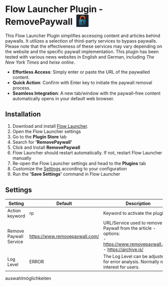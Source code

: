 # Flow Launcher Plugin - RemovePaywall <img src="./Images/app.png" alt="drawing" width="40" style="vertical-align: bottom; margin-left: 5px;" />
This Flow Launcher Plugin simplifies accessing content and articles behind paywalls. It utilizes a selection of third-party services to bypass paywalls. Please note that the effectiveness of these services may vary depending on the website and the specific paywall implementation. This plugin has been tested with various news websites in English and German, including *The New York Times* and *heise online*. 

- **Effortless Access**: Simply enter or paste the URL of the paywalled content.
- **Quick Action**: Confirm with Enter key to initiate the paywall removal process.
- **Seamless Integration**: A new tab/window with the paywall-free content automatically opens in your default web browser.

## Installation
1. Download and install [Flow Launcher](https://www.flowlauncher.com/).
2. Open the Flow Launcher settings
3. Go to the **Plugin Store** tab
4. Search for **'RemovePaywall'**
5. Click and Install **RemovePaywall**
6. Flow Launcher should restart automatically. If not, restart Flow Launcher manually
7. Re-open the Flow Launcher settings and head to the **Plugins** tab
8. Customize the [Settings](#settings) according to your configuration
9. Run the **'Save Settings'** command in Flow Launcher

## Settings
|Setting|Default|Description|
|---|---|---|
|Action keyword|rp|Keyword to activate the plugin.|
|Remove Paywall Service|https://www.removepaywall.com/|URL/Service used to remove the Paywall from the article - options:<br>- https://www.removepaywall.com/ <br>- https://archive.is/|
|Log Level|ERROR|The Log Level can be adjusted for error analysis. Normally not of interest for users.|
auswahlmöglichkeiten